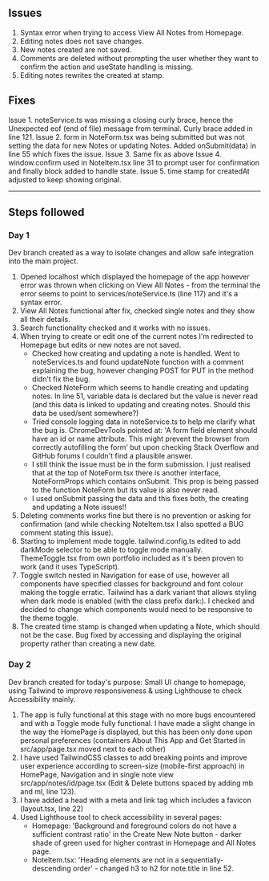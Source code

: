 ## Issues

1. Syntax error when trying to access View All Notes from Homepage.
2. Editing notes does not save changes.
3. New notes created are not saved.
4. Comments are deleted without prompting the user whether they want to confirm the action and useState handling is missing.
5. Editing notes rewrites the created at stamp.

## Fixes

Issue 1. noteService.ts was missing a closing curly brace, hence the Unexpected eof (end of file) message from terminal. Curly brace added in line 121.
Issue 2. form in NoteForm.tsx was being submitted but was not setting the data for new Notes or updating Notes. Added onSubmit(data) in line 55 which fixes the issue.
Issue 3. Same fix as above
Issue 4. window.confirm used in NoteItem.tsx line 31 to prompt user for confirmation and finally block added to handle state.
Issue 5. time stamp for createdAt adjusted to keep showing original.

---

## Steps followed

### Day 1

Dev branch created as a way to isolate changes and allow safe integration into the main project.

1. Opened localhost which displayed the homepage of the app however error was thrown when clicking on View All Notes - from the terminal the error seems to point to services/noteService.ts (line 117) and it's a syntax error.
2. View All Notes functional after fix, checked single notes and they show all their details.
3. Search functionality checked and it works with no issues.
4. When trying to create or edit one of the current notes I'm redirected to Homepage but edits or new notes are not saved.
   - Checked how creating and updating a note is handled. Went to noteServices.ts and found updateNote function with a comment explaining the bug, however changing POST for PUT in the method didn't fix the bug.
   - Checked NoteForm which seems to handle creating and updating notes. In line 51, variable data is declared but the value is never read (and this data is linked to updating and creating notes. Should this data be used/sent somewhere?)
   - Tried console logging data in noteService.ts to help me clarify what the bug is. ChromeDevTools pointed at: 'A form field element should have an id or name attribute. This might prevent the browser from correctly autofilling the form' but upon checking Stack Overflow and GitHub forums I couldn't find a plausible answer.
   - I still think the issue must be in the form submission. I just realised that at the top of NoteForm.tsx there is another interface, NoteFormProps which contains onSubmit. This prop is being passed to the function NoteForm but its value is also never read.
   - I used onSubmit passing the data and this fixes both, the creating and updating a Note issues!!
5. Deleting comments works fine but there is no prevention or asking for confirmation (and while checking NoteItem.tsx I also spotted a BUG comment stating this issue).
6. Starting to implement mode toggle. tailwind.config.ts edited to add darkMode selector to be able to toggle mode manually. ThemeToggle.tsx from own portfolio included as it's been proven to work (and it uses TypeScript).
7. Toggle switch nested in Navigation for ease of use, however all components have specified classes for background and font colour making the toggle erratic. Tailwind has a dark variant that allows styling when dark mode is enabled (with the class prefix dark:). I checked and decided to change which components would need to be responsive to the theme toggle.
8. The created time stamp is changed when updating a Note, which should not be the case. Bug fixed by accessing and displaying the original property rather than creating a new date.

### Day 2

Dev branch created for today's purpose: Small UI change to homepage, using Tailwind to improve responsiveness & using Lighthouse to check Accessibility mainly.

1. The app is fully functional at this stage with no more bugs encountered and with a Toggle mode fully functional. I have made a slight change in the way the HomePage is displayed, but this has been only done upon personal preferences (containers About This App and Get Started in src/app/page.tsx moved next to each other)
2. I have used TailwindCSS classes to add breaking points and improve user experience according to screen-size (mobile-first approach) in HomePage, Navigation and in single note view src/app/notes/id/page.tsx (Edit & Delete buttons spaced by adding mb and ml, line 123).
3. I have added a head with a meta and link tag which includes a favicon (layout.tsx, line 22)
4. Used Lighthouse tool to check accessibility in several pages:
   - Homepage: 'Background and foreground colors do not have a sufficient contrast ratio' in the Create New Note button - darker shade of green used for higher contrast in Homepage and All Notes page.
   - NoteItem.tsx: 'Heading elements are not in a sequentially-descending order' - changed h3 to h2 for note.title in line 52.
